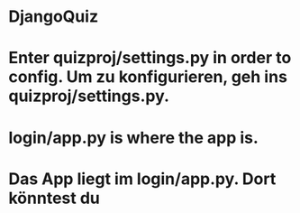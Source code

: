 # DjangoQuiz

# Enter quizproj/settings.py in order to config. Um zu konfigurieren, geh ins quizproj/settings.py.

# login/app.py is where the app is.
# Das App liegt im login/app.py. Dort könntest du 